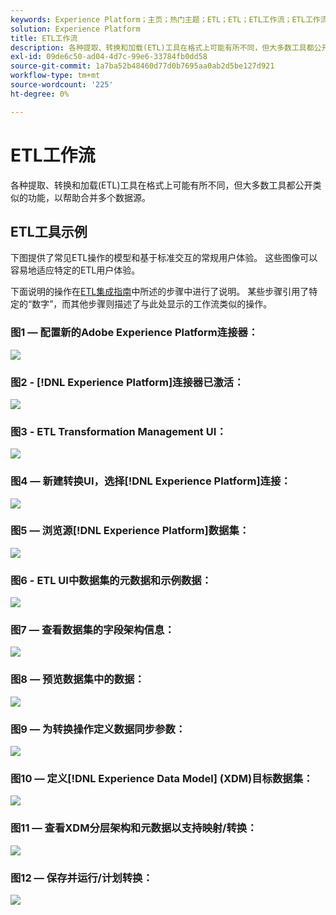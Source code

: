 ```yaml
---
keywords: Experience Platform；主页；热门主题；ETL；ETL；ETL工作流；ETL工作流
solution: Experience Platform
title: ETL工作流
description: 各种提取、转换和加载(ETL)工具在格式上可能有所不同，但大多数工具都公开类似的功能，以帮助合并多个数据源。
exl-id: 09de6c50-ad04-4d7c-99e6-33784fb0dd58
source-git-commit: 1a7ba52b48460d77d0b7695aa0ab2d5be127d921
workflow-type: tm+mt
source-wordcount: '225'
ht-degree: 0%

---
```


# ETL工作流

各种提取、转换和加载(ETL)工具在格式上可能有所不同，但大多数工具都公开类似的功能，以帮助合并多个数据源。

## ETL工具示例

下图提供了常见ETL操作的模型和基于标准交互的常规用户体验。 这些图像可以容易地适应特定的ETL用户体验。

下面说明的操作在[ETL集成指南](home.md)中所述的步骤中进行了说明。 某些步骤引用了特定的“数字”，而其他步骤则描述了与此处显示的工作流类似的操作。

### 图1 — 配置新的Adobe Experience Platform连接器：

![](images/image2.png)

### 图2 - [!DNL Experience Platform]连接器已激活：

![](images/image3.png)

### 图3 - ETL Transformation Management UI：

![](images/image4.png)

### 图4 — 新建转换UI，选择[!DNL Experience Platform]连接：

![](images/image5.png)

### 图5 — 浏览源[!DNL Experience Platform]数据集：

![](images/image6.png)

### 图6 - ETL UI中数据集的元数据和示例数据：

![](images/image7.png)

### 图7 — 查看数据集的字段架构信息：

![](images/image8.png)

### 图8 — 预览数据集中的数据：

![](images/image9.png)

### 图9 — 为转换操作定义数据同步参数：

![](images/image10.png)

### 图10 — 定义[!DNL Experience Data Model] (XDM)目标数据集：

![](images/image11.png)

### 图11 — 查看XDM分层架构和元数据以支持映射/转换：

![](images/image12.png)

### 图12 — 保存并运行/计划转换：

![](images/image13.png)

